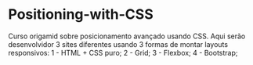 # Positioning-with-CSS

Curso origamid sobre posicionamento avançado usando CSS. Aqui serão desenvolvidor 3 sites diferentes usando 3 formas de montar layouts responsivos:
1 - HTML + CSS puro;
2 - Grid;
3 - Flexbox;
4 - Bootstrap;
